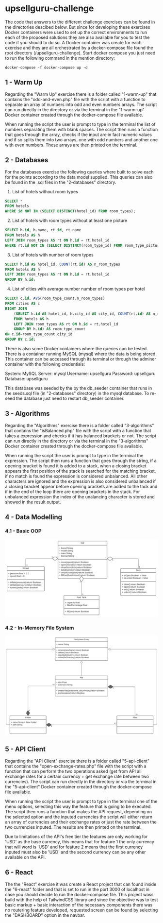 # upsellguru-challenge
The code that answers to the different challenge exercises can be found in the directories descibed below. But since for developing these exercises Docker containers were used to set up the correct environments to run each of the proposed solutions they are also available for you to test the code if you should to do so. A Docker container was create for each exercise and they are all orchestrated by a docker-compose file found the root directory (/upsellguru-challenge). Start docker compose you just need to run the following command in the mention directory:
```
docker-compose -f docker-compose up -d
```
## 1 - Warm Up
Regarding the "Warm Up" exercise there is a folder called "1-warm-up" that contains the "odd-and-even.php" file with the script with a function to separate an array of numbers into odd and even numbers arrays. The script can run directly in the directory or via the terminal in the "1-warm-up" Docker container created through the docker-compose file available.

When running the script the user is prompt to type in the terminal the list of numbers separating them with blank spaces. The script then runs a function that goes through the array, checks if the input are in fact numeric values and if so splits them into two arrays, one with odd numbers and another one with even numbers. These arrays are then printed on the terminal.

## 2 - Databases
For the databases exercise the following queries where built to solve each for the points according to the data model supplied. This queries can also be found in the .sql files in the "2-databases" directory.

1. List of hotels without room types
```sql
SELECT *
FROM hotels
WHERE id NOT IN (SELECT DISTINCT(hotel_id) FROM room_types);
```
2. List of hotels with room types without at least one picture
```sql
SELECT h.id, h.name, rt.id, rt.name
FROM hotels AS h
LEFT JOIN room_types AS rt ON h.id = rt.hotel_id
WHERE rt.id NOT IN (SELECT DISTINCT(room_type_id) FROM room_type_pictures);
```
3. List of hotels with number of room types
```sql
SELECT h.id AS hotel_id, COUNT(rt.id) AS n_room_types
FROM hotels AS h
LEFT JOIN room_types AS rt ON h.id = rt.hotel_id
GROUP BY h.id;
```
4. List of cities with average number number of room types per hotel
```sql
SELECT c.id, AVG(room_type_count.n_room_types)
FROM cities AS c
RIGHT JOIN
    (SELECT h.id AS hotel_id, h.city_id AS city_id, COUNT(rt.id) AS n_room_types
    FROM hotels AS h
    LEFT JOIN room_types AS rt ON h.id = rt.hotel_id
    GROUP BY h.id) AS room_type_count
ON c.id=room_type_count.city_id
GROUP BY c.id;
```
There is also some Docker containers where the queries can be tested. There is a container running MySQL (mysql) where the data is being stored. This container can be accessed through its terminal or through the adminer container with the following credentials:

System: MySQL
Server: mysql
Username: upsellguru
Password: upsellguru
Database: upsellguru

This database was seeded by the by the db_seeder container that runs in the seeds.sql file (in "2-databases" directory) in the mysql database. To re-seed the database just need to restart db_seeder container.

## 3 - Algorithms
Regarding the "Algorithms" exercise there is a folder called "3-algorithms" that contains the "isBalanced.php" file with the script with a function that takes a expression and checks if it has balanced brackets or not. The script can run directly in the directory or via the terminal in the "3-algorithms" Docker container created through the docker-compose file available.

When running the script the user is prompt to type in the terminal the expression. The script then runs a function that goes through the string, if a opening bracket is found it is added to a stack, when a closing bracket appears the first position of the stack is searched for the matching bracket, if no match is found the expression is considered unbalanced. All other characters are ignored and the expression is also considered unbalanced if a closing bracket appear before opening brackets are added to the tack and if in the end of the loop there are opening brackets in the stack. For unbalanced expression the index of the unalancing character is stored and showed in the result output.

## 4 - Data Modelling
### 4.1 - Basic OOP
![Basic OOP](/4-data-modelling/4_1.svg "Basic OOP")
### 4.2 - In-Memory File System
![In-Memory File System](/4-data-modelling/4_2.svg "In-Memory File System")
## 5 - API Client
Regarding the "API Client" exercise there is a folder called "5-api-client" that contains the "open-exchange-rates.php" file with the script with a function that can perform the two operations asked (get from API all exchange rates for a certain currency + get exchange rate between two currencies). The script can run directly in the directory or via the terminal in the "5-api-client" Docker container created through the docker-compose file available.

When running the script the user is prompt to type in the terminal one of the menu options, selecting this way the feature that is going to be executed. The script then runs a function that makes the API request, depending on the selected option and the inputed currencies the script will either return an array of currencies and their exchange rates or just the rate between the two currencies inputed. The results are then printed on the terminal.

Due to limitations of the API's free tier the features are only working for 'USD' as the base currency, this means that for feature 1 the only currency that will word is 'USD' and for feature 2 means that the first currency inputed must also be 'USD' and the second currency can be any other available on the API.

## 6 - React
The the "React" exercise it was create a React project that can found inside the "6-react" folder and that is set to run in the port 3000 of localhost in case you should decide to run the docker-compose file. This project wass build with the help of TailwindCSS library and since the objective was to test basic markup + basic interaction of the necessary components there was no routering feature developed, requested screen can be found by selecting the "DASHBOARD" option in the navbar.